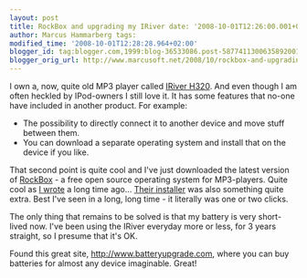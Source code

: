 ```yaml
---
layout: post
title: RockBox and upgrading my IRiver date: '2008-10-01T12:26:00.001+02:00'
author: Marcus Hammarberg tags:
modified_time: '2008-10-01T12:28:28.964+02:00'
blogger_id: tag:blogger.com,1999:blog-36533086.post-5877411300635892001
blogger_orig_url: http://www.marcusoft.net/2008/10/rockbox-and-upgrading-my-iriver.html
---
```



I own a, now, quite old MP3 player called [IRiver
H320](http://tbn0.google.com/images?q=tbn:50tN7Jbthhm7UM:http://lingon.files.wordpress.com/2006/07/00114893.jpg).
And even though I am often heckled by IPod-owners I still love it. It
has some features that no-one have included in another product. For
example:

-   The possibility to directly connect it to another device and move
    stuff between them.
-   You can download a separate operating system and install that on the
    device if you like.

That second point is quite cool and I've just downloaded the latest
version of [RockBox](http://www.rockbox.org/) - a free open source
operating system for MP3-players. Quite cool as [I
wrote](http://www.marcusoft.net/2006/11/rockbox-cool-stuff.html) a long
time ago... [Their
installer](http://www.rockbox.org/twiki/bin/view/Main/RockboxUtility)
was also something quite extra. Best I've seen in a long, long time - it
literally was one or two clicks.

The only thing that remains to be solved is that my battery is very
short-lived now. I've been using the IRiver everyday more or less, for 3
years straight, so I presume that it's OK.

Found this great site, <http://www.batteryupgrade.com>, where you can
buy batteries for almost any device imaginable. Great!
